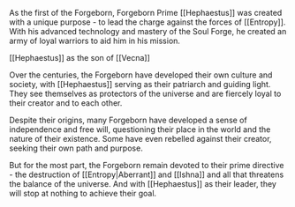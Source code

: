 As the first of the Forgeborn, Forgeborn Prime [[Hephaestus]] was created with a unique purpose - to lead the charge against the forces of [[Entropy]]. With his advanced technology and mastery of the Soul Forge, he created an army of loyal warriors to aid him in his mission.

[[Hephaestus]] as the son of [[Vecna]]

Over the centuries, the Forgeborn have developed their own culture and society, with [[Hephaestus]] serving as their patriarch and guiding light. They see themselves as protectors of the universe and are fiercely loyal to their creator and to each other.

Despite their origins, many Forgeborn have developed a sense of independence and free will, questioning their place in the world and the nature of their existence. Some have even rebelled against their creator, seeking their own path and purpose.

But for the most part, the Forgeborn remain devoted to their prime directive - the destruction of [[Entropy|Aberrant]] and [[Ishna]] and all that threatens the balance of the universe. And with [[Hephaestus]] as their leader, they will stop at nothing to achieve their goal.